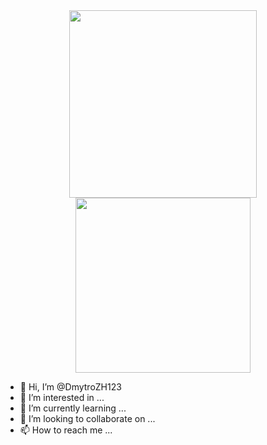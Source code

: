 <div id="header" align="center">
  <img src="https://www.edureka.co/blog/wp-content/uploads/2018/08/Insurance-Leadspace-Aniamted.gif" width="300"/>
  <img src="https://www.aalpha.net/wp-content/uploads/2019/10/data-science-giphy.gif" width="280"/>
</div>


- 👋 Hi, I’m @DmytroZH123
- 👀 I’m interested in ...
- 🌱 I’m currently learning ...
- 💞️ I’m looking to collaborate on ...
- 📫 How to reach me ...

<!---
DmytroZH123/DmytroZH123 is a ✨ special ✨ repository because its `README.md` (this file) appears on your GitHub profile.
You can click the Preview link to take a look at your changes.
--->
